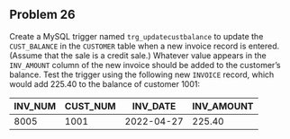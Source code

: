 ## Problem 26
Create a MySQL trigger named `trg_updatecustbalance` to update the `CUST_BALANCE` in the `CUSTOMER` table when a new invoice record is entered. (Assume that the sale is a credit sale.) Whatever value appears in the `INV_AMOUNT` column of the new invoice should be added to the customer’s balance. Test the trigger using the following new `INVOICE` record, which would add 225.40 to the balance of customer 1001:

| INV_NUM | CUST_NUM | INV_DATE | INV_AMOUNT|
| -------- | -------- | -------- |--------|
| 8005     | 1001     | 2022-04-27     | 225.40|